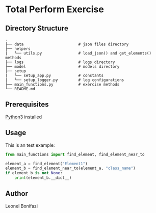 # Total Perform Exercise

## Directory Structure
    .
    ├── data                        # json files directory
    ├── helpers
    |   └── utils.py                # load_json() and get_elements() methods
    ├── logs                        # logs directory
    ├── model                       # models directory
    ├── setup
    |   └── setup_app.py            # constants
    |   └── setup_logger.py         # log configurations
    ├── main_functions.py           # exercise methods
    └── README.md

## Prerequisites
[Python3](https://www.python.org/downloads/) installed

## Usage

This is an test example:
```python
from main_functions import find_element, find_element_near_to

element_a = find_element("Element1")
element_b = find_element_near_to(element_a, "class_name")
if element_b is not None:
    print(element_b.__dict__)
```

## Author

Leonel Bonifazi